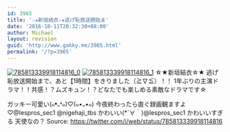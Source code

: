 ```yaml
---
id: 3965
title: '☆★新垣結衣☆★逃げ恥放送開始ま'
date: '2016-10-11T20:32:30+08:00'
author: Michael
layout: revision
guid: 'http://www.gakky.me/3965.html'
permalink: '/?p=3965'
---
```


[![785813339918114816_0](http://www.yui-aragaki.org/wp-content/uploads/2016/10/785813339918114816_0.jpg)](http://www.yui-aragaki.org/wp-content/uploads/2016/10/785813339918114816_0.jpg)
[![785813339918114816_1](http://www.yui-aragaki.org/wp-content/uploads/2016/10/785813339918114816_1.jpg)](http://www.yui-aragaki.org/wp-content/uploads/2016/10/785813339918114816_1.jpg)
☆★新垣結衣☆★
逃げ恥放送開始まで、あと【1時間】をきりました（≧∇≦）！！
1年ぶりの主演ドラマ！！共感！？ムズキュン！？どなたでも楽しめる素敵なドラマです☆

ガッキー可愛い(๑❛᎑❛๑)♡(๑•᎑•๑)
今夜終わったら直ぐ録画観ますよ♡@lespros\_sec1 @nigehaji\_tbs かわいい(\*´∀｀)@lespros\_sec1 かわいいすぎる 天使なの？
Source: <https://twitter.com/i/web/status/785813339918114816>
